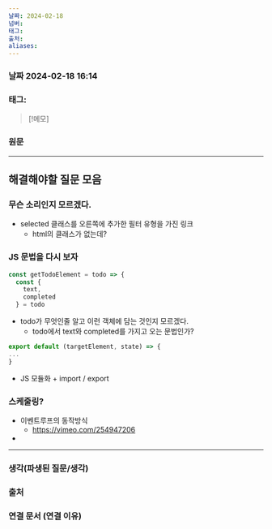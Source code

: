 ```yaml
---
날짜: 2024-02-18
넘버: 
태그: 
출처: 
aliases:
---
```

### 날짜  2024-02-18 16:14

### 태그:

>[!메모]
>

### 원문
---
## 해결해야할 질문 모음
###  무슨 소리인지 모르겠다.
- selected 클래스를 오른쪽에 추가한 필터 유형을 가진 링크
	- html의 클래스가 없는데?
### JS 문법을 다시 보자
```js
const getTodoElement = todo => {
  const {
    text,
    completed
  } = todo
```
- todo가 무엇인줄 알고 이런 객체에 담는 것인지 모르겠다.
	- todo에서 text와 completed를 가지고 오는 문법인가?
```js
export default (targetElement, state) => {
...
}
```
- JS 모듈화 + import / export
### 스케줄링?
- 이벤트루프의 동작방식
	- https://vimeo.com/254947206
- 
---
### 생각(파생된 질문/생각)

### 출처

### 연결 문서 (연결 이유)
